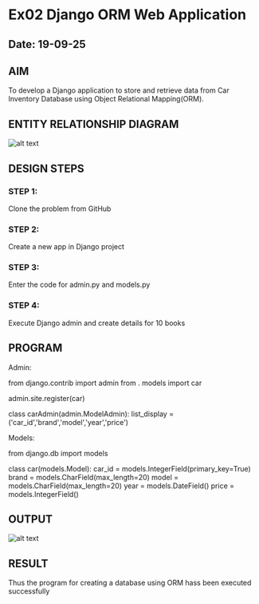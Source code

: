 # Ex02 Django ORM Web Application
## Date: 19-09-25

## AIM
To develop a Django application to store and retrieve data from Car Inventory Database using Object Relational Mapping(ORM).

## ENTITY RELATIONSHIP DIAGRAM

![alt text](car.jpg)

## DESIGN STEPS

### STEP 1:
Clone the problem from GitHub

### STEP 2:
Create a new app in Django project

### STEP 3:
Enter the code for admin.py and models.py

### STEP 4:
Execute Django admin and create details for 10 books

## PROGRAM
Admin:

from django.contrib import admin
from . models import car

admin.site.register(car)

class carAdmin(admin.ModelAdmin):
    list_display = ('car_id','brand','model','year','price')

Models:

from django.db import models

class car(models.Model):
    car_id = models.IntegerField(primary_key=True)
    brand = models.CharField(max_length=20)
    model = models.CharField(max_length=20)
    year = models.DateField()
    price = models.IntegerField()
## OUTPUT

![alt text](<exp-2 web.png>)

## RESULT
Thus the program for creating a database using ORM hass been executed successfully
